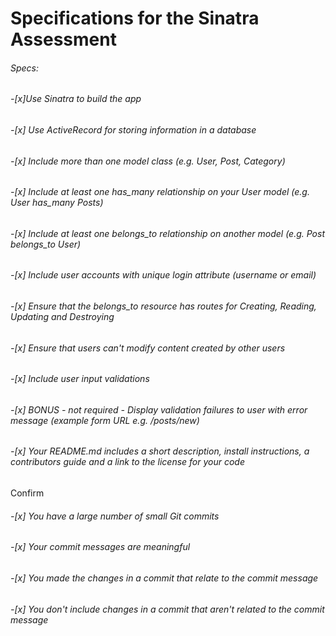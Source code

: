 # Specifications for the Sinatra Assessment
###### Specs:

 ###### -[x]Use Sinatra to build the app
 ###### -[x] Use ActiveRecord for storing information in a database
 ###### -[x] Include more than one model class (e.g. User, Post, Category)
 ###### -[x] Include at least one has_many relationship on your User model (e.g. User has_many Posts)
 ###### -[x] Include at least one belongs_to relationship on another model (e.g. Post belongs_to User)
 ###### -[x] Include user accounts with unique login attribute (username or email)
 ###### -[x] Ensure that the belongs_to resource has routes for Creating, Reading, Updating and Destroying
 ###### -[x] Ensure that users can't modify content created by other users
 ###### -[x] Include user input validations
 ###### -[x] BONUS - not required - Display validation failures to user with error message (example form URL e.g. /posts/new)
 ###### -[x] Your README.md includes a short description, install instructions, a contributors guide and a link to the license for your code
Confirm

 ###### -[x] You have a large number of small Git commits
 ###### -[x] Your commit messages are meaningful
 ###### -[x] You made the changes in a commit that relate to the commit message
 ###### -[x] You don't include changes in a commit that aren't related to the commit message
